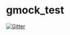 # gmock_test

[![Gitter](https://badges.gitter.im/Join%20Chat.svg)](https://gitter.im/uenoshin/gmock_test?utm_source=badge&utm_medium=badge&utm_campaign=pr-badge&utm_content=badge)